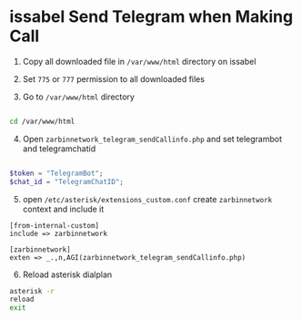 # issabel Send Telegram when Making Call

1. Copy all downloaded file in `/var/www/html` directory on issabel

2. Set `775` or `777` permission to all downloaded files

3. Go to `/var/www/html` directory
 ``` bash script

cd /var/www/html 

```
4. Open `zarbinnetwork_telegram_sendCallinfo.php` and set telegrambot and telegramchatid
```php

$token = "TelegramBot";
$chat_id = "TelegramChatID";

```
5. open `/etc/asterisk/extensions_custom.conf` create `zarbinnetwork` context and include it
```
[from-internal-custom]
include => zarbinnetwork

[zarbinnetwork]
exten => _.,n,AGI(zarbinnetwork_telegram_sendCallinfo.php)
```
6. Reload asterisk dialplan
```bash script
asterisk -r
reload
exit
```
